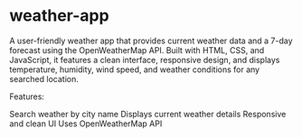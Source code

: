 # weather-app
A user-friendly weather app that provides current weather data and a 7-day forecast using the OpenWeatherMap API. Built with HTML, CSS, and JavaScript, it features a clean interface, responsive design, and displays temperature, humidity, wind speed, and weather conditions for any searched location.

Features:

Search weather by city name
Displays current weather details
Responsive and clean UI
Uses OpenWeatherMap API
